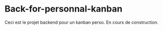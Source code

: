 # Back-for-personnal-kanban
Ceci est le projet backend pour un kanban perso.
En cours de construction.